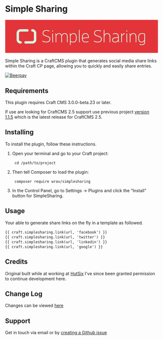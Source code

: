 # Simple Sharing

![Simple Sharing](resources/img/plugin-logo.png)

Simple Sharing is a CraftCMS plugin that generates social media share links within 
the Craft CP page, allowing you to quickly and easily share entries.

[![Beerpay](https://beerpay.io/wrav/SimpleSharing/badge.svg)](https://beerpay.io/wrav/SimpleSharing)

## Requirements

This plugin requires Craft CMS 3.0.0-beta.23 or later.

If use are looking for CraftCMS 2.5 support use previous project [version 1.1.5](https://github.com/hut6/SimpleSharing/tree/1.1.5) 
which is the latest release for CraftCMS 2.5.

## Installing

To install the plugin, follow these instructions.

1. Open your terminal and go to your Craft project:

        cd /path/to/project

2. Then tell Composer to load the plugin:

        composer require wrav/simplesharing

3. In the Control Panel, go to Settings → Plugins and click the “Install” button for SimpleSharing.

## Usage

Your able to generate share links on the fly in a template as followed.

```twig
{{ craft.simplesharing.link(url, 'facebook') }}
{{ craft.simplesharing.link(url, 'twitter') }}
{{ craft.simplesharing.link(url, 'linkedin') }}
{{ craft.simplesharing.link(url, 'google') }}
```

## Credits

Original built while at working at [HutSix](https://hutsix.com.au/) I've since been granted permission to continue development here.

## Change Log

Changes can be viewed [here](https://github.com/wrav/simple-sharing/blob/master/CHANGELOG.md)

## Support

Get in touch via email or by [creating a Github issue](/wrav/simple-sharing/issues)
